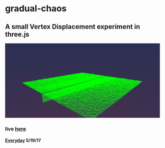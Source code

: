 # gradual-chaos

## A small Vertex Displacement experiment in three.js
![alt](https://raw.githubusercontent.com/MichaelHazani/gradual-chaos/master/scr.png)

### live [here](michaelhazani.com/projects/everydays/051917/)

#### [Everyday](http://www.beeple-crap.com/everydays.php) 5/19/17
